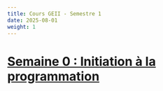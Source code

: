 ```yaml
---
title: Cours GEII - Semestre 1
date: 2025-08-01
weight: 1
---
```

# [Semaine 0 : Initiation à la programmation](/cours/semaine0/tp0/)


